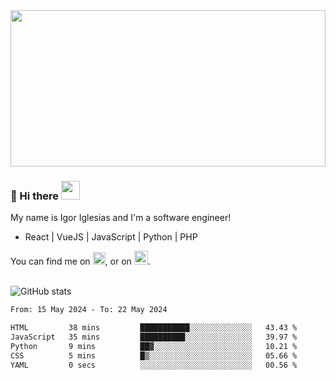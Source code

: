 <img src="https://c.tenor.com/KjVxfRrrncUAAAAd/matrix.gif" width="100%" height="250px">

### 🔭 Hi there <img src="https://raw.githubusercontent.com/MartinHeinz/MartinHeinz/master/wave.gif" width="30px">


My name is Igor Iglesias and I'm a software engineer!
<br>

<ul>
  <li> React | VueJS | JavaScript | Python | PHP </li>
</ul>
You can find me on <a href="https://twitter.com/IgorIglesias5"><img src="https://i.imgur.com/JLLlB5S.png" width="20px"></a>, or on <a href="https://www.linkedin.com/in/igor-iglesias-62478428/"><img src="https://i.imgur.com/PXyIkWx.png" width="22px"></a>.

<br>
<br>

![GitHub stats](https://github-readme-stats.vercel.app/api?username=igoiglesias&show_icons=true&count_private=true&theme=chartreuse-dark&hide_title=true)

<!--START_SECTION:waka-->

```txt
From: 15 May 2024 - To: 22 May 2024

HTML         38 mins         ███████████░░░░░░░░░░░░░░   43.43 %
JavaScript   35 mins         ██████████░░░░░░░░░░░░░░░   39.97 %
Python       9 mins          ██▓░░░░░░░░░░░░░░░░░░░░░░   10.21 %
CSS          5 mins          █▒░░░░░░░░░░░░░░░░░░░░░░░   05.66 %
YAML         0 secs          ░░░░░░░░░░░░░░░░░░░░░░░░░   00.56 %
```

<!--END_SECTION:waka-->
